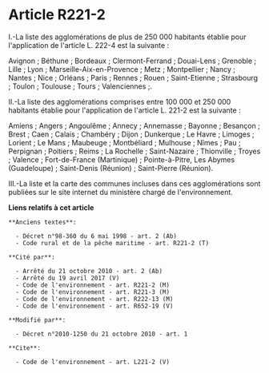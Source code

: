 # Article R221-2

I.-La liste des agglomérations de plus de 250 000 habitants établie pour l'application de l'article L. 222-4 est la
suivante : 

Avignon ; Béthune ; Bordeaux ; Clermont-Ferrand ; Douai-Lens ; Grenoble ; Lille ; Lyon ; Marseille-Aix-en-Provence ; Metz ;
Montpellier ; Nancy ; Nantes ; Nice ; Orléans ; Paris ; Rennes ; Rouen ; Saint-Etienne ; Strasbourg ; Toulon ; Toulouse ;
Tours ; Valenciennes ;. 

II.-La liste des agglomérations comprises entre 100 000 et 250 000 habitants établie pour l'application de l'article L. 221-2
est la suivante : 

Amiens ; Angers ; Angoulême ; Annecy ; Annemasse ; Bayonne ; Besançon ; Brest ; Caen ; Calais ; Chambéry ; Dijon ;
Dunkerque ; Le Havre ; Limoges ; Lorient ; Le Mans ; Maubeuge ; Montbéliard ; Mulhouse ; Nîmes ; Pau ; Perpignan ; Poitiers ;
Reims ; La Rochelle ; Saint-Nazaire ; Thionville ; Troyes ; Valence ; Fort-de-France (Martinique) ; Pointe-à-Pitre, Les
Abymes (Guadeloupe) ; Saint-Denis (Réunion) ; Saint-Pierre (Réunion). 

III.-La liste et la carte des communes incluses dans ces agglomérations sont publiées sur le site internet du ministère
chargé de l'environnement.

**Liens relatifs à cet article**

	**Anciens textes**:

	  - Décret n°98-360 du 6 mai 1998 - art. 2 (Ab)
	  - Code rural et de la pêche maritime - art. R221-2 (T)

	**Cité par**:

	  - Arrêté du 21 octobre 2010 - art. 2 (Ab)
	  - Arrêté du 19 avril 2017 (V)
	  - Code de l'environnement - art. R221-2 (M)
	  - Code de l'environnement - art. R221-3 (M)
	  - Code de l'environnement - art. R222-13 (M)
	  - Code de l'environnement - art. R652-19 (V)

	**Modifié par**:

	  - Décret n°2010-1250 du 21 octobre 2010 - art. 1

	**Cite**:

	  - Code de l'environnement - art. L221-2 (V)
